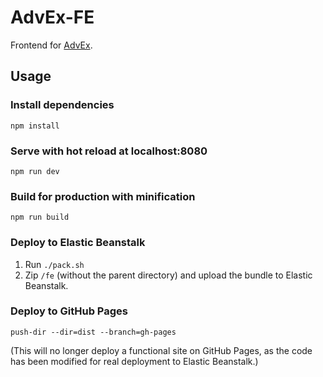 # AdvEx-FE

Frontend for [AdvEx](https://github.com/dnc1994/AdvEx).

## Usage

### Install dependencies

```
npm install
```

### Serve with hot reload at localhost:8080

```
npm run dev
```

### Build for production with minification

```
npm run build
```

### Deploy to Elastic Beanstalk

1. Run `./pack.sh`
2. Zip `/fe` (without the parent directory) and upload the bundle to Elastic Beanstalk.

### Deploy to GitHub Pages

```
push-dir --dir=dist --branch=gh-pages
```

(This will no longer deploy a functional site on GitHub Pages, as the code has been modified for real deployment to Elastic Beanstalk.)
